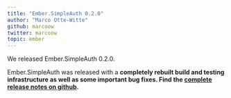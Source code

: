 ```yaml
---
title: "Ember.SimpleAuth 0.2.0"
author: "Marco Otte-Witte"
github: marcoow
twitter: marcoow
topic: ember
---
```


We released Ember.SimpleAuth 0.2.0.

<!--break-->

Ember.SimpleAuth was released with a **completely rebuilt build and testing infrastructure as well as some important bug fixes. Find the [complete release notes on github](https://github.com/simplabs/ember-simple-auth/releases/tag/0.2.0).**
